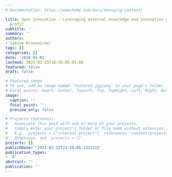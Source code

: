 ```yaml
---
# Documentation: https://wowchemy.com/docs/managing-content/

title: Open innovation – Leveraging external knowledge and innovation networks to
  profit
subtitle: ''
summary: ''
authors:
- Sabine Brunswicker
tags: []
categories: []
date: '2010-01-01'
lastmod: 2021-02-15T18:58:05-05:00
featured: false
draft: false

# Featured image
# To use, add an image named `featured.jpg/png` to your page's folder.
# Focal points: Smart, Center, TopLeft, Top, TopRight, Left, Right, BottomLeft, Bottom, BottomRight.
image:
  caption: ''
  focal_point: ''
  preview_only: false

# Projects (optional).
#   Associate this post with one or more of your projects.
#   Simply enter your project's folder or file name without extension.
#   E.g. `projects = ["internal-project"]` references `content/project/deep-learning/index.md`.
#   Otherwise, set `projects = []`.
projects: []
publishDate: '2021-02-15T23:58:05.133232Z'
publication_types:
- '0'
abstract: ''
publication: ''
---
```


